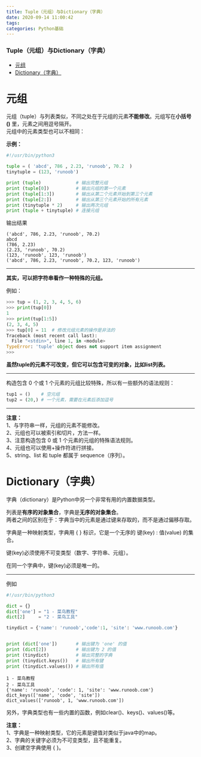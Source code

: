 ```yaml
---
title: Tuple（元组）与Dictionary（字典）
date: 2020-09-14 11:00:42
tags: 
categories: Python基础
---
```


<!--more-->

### Tuple（元组）与Dictionary（字典）

- [元组](#_2)
- [Dictionary（字典）](#Dictionary_66)

# 元组

元组（tuple）与列表类似，不同之处在于元组的元素**不能修改**。元组写在**小括号 \(\)** 里，元素之间用逗号隔开。  
元组中的元素类型也可以不相同：

**示例：**

```python
#!/usr/bin/python3

tuple = ( 'abcd', 786 , 2.23, 'runoob', 70.2  )
tinytuple = (123, 'runoob')

print (tuple)             # 输出完整元组
print (tuple[0])          # 输出元组的第一个元素
print (tuple[1:3])        # 输出从第二个元素开始到第三个元素
print (tuple[2:])         # 输出从第三个元素开始的所有元素
print (tinytuple * 2)     # 输出两次元组
print (tuple + tinytuple) # 连接元组
```

输出结果

```
('abcd', 786, 2.23, 'runoob', 70.2)
abcd
(786, 2.23)
(2.23, 'runoob', 70.2)
(123, 'runoob', 123, 'runoob')
('abcd', 786, 2.23, 'runoob', 70.2, 123, 'runoob')
```

---

**其实，可以把字符串看作一种特殊的元组。**

例如：

```python
>>> tup = (1, 2, 3, 4, 5, 6)
>>> print(tup[0])
1
>>> print(tup[1:5])
(2, 3, 4, 5)
>>> tup[0] = 11  # 修改元组元素的操作是非法的
Traceback (most recent call last):
  File "<stdin>", line 1, in <module>
TypeError: 'tuple' object does not support item assignment
>>>
```

**虽然tuple的元素不可改变，但它可以包含可变的对象，比如list列表。**

---

构造包含 0 个或 1 个元素的元组比较特殊，所以有一些额外的语法规则：

```python
tup1 = ()    # 空元组
tup2 = (20,) # 一个元素，需要在元素后添加逗号

```

---

**注意：**  
1、与字符串一样，元组的元素不能修改。  
2、元组也可以被索引和切片，方法一样。  
3、注意构造包含 0 或 1 个元素的元组的特殊语法规则。  
4、元组也可以使用+操作符进行拼接。  
5、string、list 和 tuple 都属于 sequence（序列）。

# Dictionary（字典）

字典（dictionary）是Python中另一个非常有用的内置数据类型。

列表是**有序的对象集合**，字典是**无序的对象集合**。  
两者之间的区别在于：字典当中的元素是通过键来存取的，而不是通过偏移存取。

字典是一种映射类型，字典用 \{ \} 标识，它是一个无序的 键\(key\) : 值\(value\) 的集合。

键\(key\)必须使用不可变类型（数字、字符串、元组）。

在同一个字典中，键\(key\)必须是唯一的。

---

例如

```python
#!/usr/bin/python3

dict = {}
dict['one'] = "1 - 菜鸟教程"
dict[2]     = "2 - 菜鸟工具"

tinydict = {'name': 'runoob','code':1, 'site': 'www.runoob.com'}


print (dict['one'])       # 输出键为 'one' 的值
print (dict[2])           # 输出键为 2 的值
print (tinydict)          # 输出完整的字典
print (tinydict.keys())   # 输出所有键
print (tinydict.values()) # 输出所有值
```

```
1 - 菜鸟教程
2 - 菜鸟工具
{'name': 'runoob', 'code': 1, 'site': 'www.runoob.com'}
dict_keys(['name', 'code', 'site'])
dict_values(['runoob', 1, 'www.runoob.com'])
```

另外，字典类型也有一些内置的函数，例如clear\(\)、keys\(\)、values\(\)等。

**注意：**  
1、字典是一种映射类型，它的元素是键值对类似于java中的map。  
2、字典的关键字必须为不可变类型，且不能重复。  
3、创建空字典使用 \{ \}。